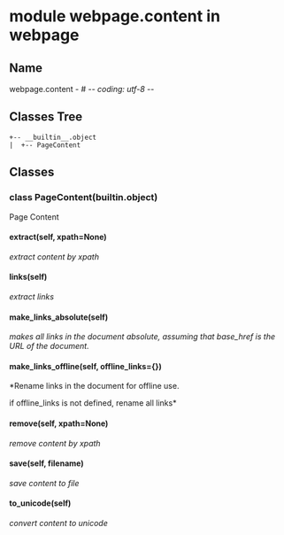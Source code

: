 # module webpage.content in webpage

## Name

webpage.content - # -*- coding: utf-8 -*-

## Classes Tree

```text
+-- __builtin__.object
|  +-- PageContent
```

## Classes

### class **PageContent**(__builtin__.object)
Page Content

#### extract(self, xpath=None)
*extract content by xpath*


#### links(self)
*extract links*


#### make_links_absolute(self)
*makes all links in the document absolute, assuming that 
base_href is the URL of the document.*


#### make_links_offline(self, offline_links={})
*Rename links in the document for offline use.

if offline_links is not defined, rename all links*


#### remove(self, xpath=None)
*remove content by xpath*


#### save(self, filename)
*save content to file*


#### to_unicode(self)
*convert content to unicode*


